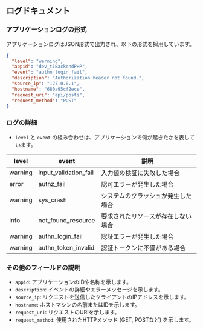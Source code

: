 ## ログドキュメント

### アプリケーションログの形式

アプリケーションログはJSON形式で出力され、以下の形式を採用しています。

```json
{
  "level": "warning",
  "appid": "dev_t1BackendPHP",
  "event": "authn_login_fail",
  "description": "Authorization header not found.",
  "source_ip": "127.0.0.1",
  "hostname": "680a95cf2ece",
  "request_uri": "api/posts",
  "request_method": "POST"
}
```

### ログの詳細

- `level` と `event` の組み合わせは、アプリケーションで何が起きたかを表しています。

| level    | event                 | 説明                                 |
|----------|-----------------------|--------------------------------------|
| warning  | input_validation_fail | 入力値の検証に失敗した場合           |
| error    | authz_fail            | 認可エラーが発生した場合             |
| warning  | sys_crash             | システムのクラッシュが発生した場合   |
| info     | not_found_resource    | 要求されたリソースが存在しない場合   |
| warning  | authn_login_fail      | 認証エラーが発生した場合             |
| warning  | authn_token_invalid   | 認証トークンに不備がある場合        |

### その他のフィールドの説明

- `appid`: アプリケーションのIDや名称を示します。
- `description`: イベントの詳細やエラーメッセージを示します。
- `source_ip`: リクエストを送信したクライアントのIPアドレスを示します。
- `hostname`: ホストマシンの名前またはIDを示します。
- `request_uri`: リクエストのURIを示します。
- `request_method`: 使用されたHTTPメソッド (GET, POSTなど) を示します。


